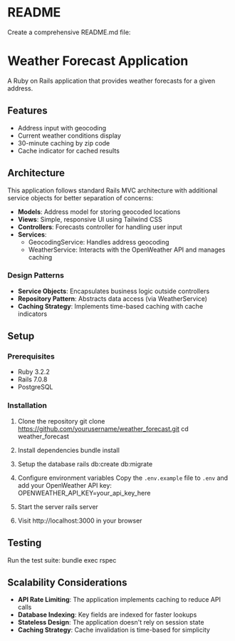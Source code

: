 # README

Create a comprehensive README.md file:

# Weather Forecast Application

A Ruby on Rails application that provides weather forecasts for a given address.

## Features

- Address input with geocoding
- Current weather conditions display
- 30-minute caching by zip code
- Cache indicator for cached results

## Architecture

This application follows standard Rails MVC architecture with additional service objects for better separation of concerns:

- **Models**: Address model for storing geocoded locations
- **Views**: Simple, responsive UI using Tailwind CSS
- **Controllers**: Forecasts controller for handling user input
- **Services**:
  - GeocodingService: Handles address geocoding
  - WeatherService: Interacts with the OpenWeather API and manages caching

### Design Patterns

- **Service Objects**: Encapsulates business logic outside controllers
- **Repository Pattern**: Abstracts data access (via WeatherService)
- **Caching Strategy**: Implements time-based caching with cache indicators

## Setup

### Prerequisites

- Ruby 3.2.2
- Rails 7.0.8
- PostgreSQL

### Installation

1. Clone the repository
   git clone https://github.com/yourusername/weather_forecast.git cd weather_forecast

2. Install dependencies
   bundle install

3. Setup the database
   rails db:create db:migrate

4. Configure environment variables
   Copy the `.env.example` file to `.env` and add your OpenWeather API key:
   OPENWEATHER_API_KEY=your_api_key_here

5. Start the server
   rails server

6. Visit http://localhost:3000 in your browser

## Testing

Run the test suite:
bundle exec rspec

## Scalability Considerations

- **API Rate Limiting**: The application implements caching to reduce API calls
- **Database Indexing**: Key fields are indexed for faster lookups
- **Stateless Design**: The application doesn't rely on session state
- **Caching Strategy**: Cache invalidation is time-based for simplicity
